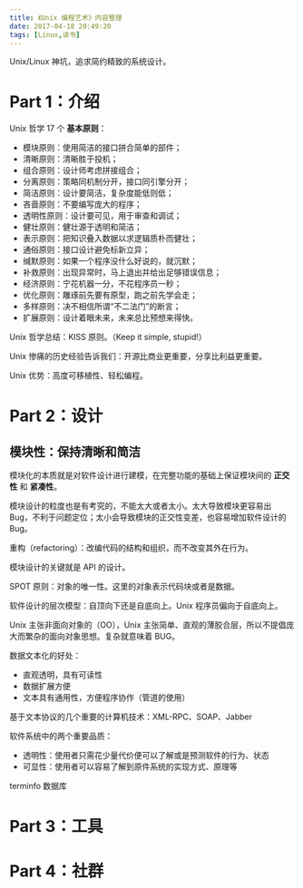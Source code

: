 ```yaml
---
title: 《Unix 编程艺术》内容整理
date: 2017-04-18 20:49:20
tags: [Linux,读书]
---
```


Unix/Linux 神坑，追求简约精致的系统设计。

<!--more-->

# Part 1：介绍

Unix 哲学 17 个 **基本原则**：

+ 模块原则：使用简洁的接口拼合简单的部件；
+ 清晰原则：清晰胜于投机；
+ 组合原则：设计师考虑拼接组合；
+ 分离原则：策略同机制分开，接口同引擎分开；
+ 简洁原则：设计要简洁，复杂度能低则低；
+ 吝啬原则：不要编写庞大的程序；
+ 透明性原则：设计要可见，用于审查和调试；
+ 健壮原则：健壮源于透明和简洁；
+ 表示原则：把知识叠入数据以求逻辑质朴而健壮；
+ 通俗原则：接口设计避免标新立异；
+ 缄默原则：如果一个程序没什么好说的，就沉默；
+ 补救原则：出现异常时，马上退出并给出足够错误信息；
+ 经济原则：宁花机器一分，不花程序员一秒；
+ 优化原则：雕琢前先要有原型，跑之前先学会走；
+ 多样原则：决不相信所谓“不二法门”的断言；
+ 扩展原则：设计着眼未来，未来总比预想来得快。

Unix 哲学总结：KISS 原则。（Keep it simple, stupid!）

Unix 惨痛的历史经验告诉我们：开源比商业更重要，分享比利益更重要。

Unix 优势：高度可移植性、轻松编程。

# Part 2：设计

## 模块性：保持清晰和简洁

模块化的本质就是对软件设计进行建模，在完整功能的基础上保证模块间的 **正交性** 和 **紧凑性**。

模块设计的粒度也是有考究的，不能太大或者太小。太大导致模块更容易出 Bug，不利于问题定位；太小会导致模块的正交性变差，也容易增加软件设计的 Bug。

重构（refactoring）：改编代码的结构和组织，而不改变其外在行为。

模块设计的关键就是 API 的设计。

SPOT 原则：对象的唯一性。这里的对象表示代码块或者是数据。

软件设计的层次模型：自顶向下还是自底向上。Unix 程序员偏向于自底向上。

Unix 主张非面向对象的（OO），Unix 主张简单、直观的薄胶合层，所以不提倡庞大而繁杂的面向对象思想。复杂就意味着 BUG。

数据文本化的好处：

+ 直观透明，具有可读性
+ 数据扩展方便
+ 文本具有通用性，方便程序协作（管道的使用）

基于文本协议的几个重要的计算机技术：XML-RPC、SOAP、Jabber

软件系统中的两个重要品质：

+ 透明性：使用者只需花少量代价便可以了解或是预测软件的行为、状态
+ 可显性：使用者可以容易了解到原件系统的实现方式、原理等

terminfo 数据库
# Part 3：工具

# Part 4：社群


